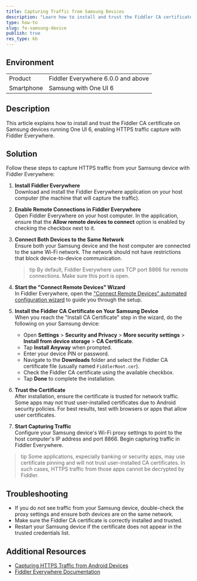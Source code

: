 ```yaml
---
title: Capturing Traffic from Samsung Devices
description: "Learn how to install and trust the Fiddler CA certificate on Samsung devices"
type: how-to
slug: fe-samsung-device
publish: true
res_type: kb
---
```


## Environment

|   |   |
|---|---|
| Product   | Fiddler Everywhere 6.0.0 and above | 
| Smartphone | Samsung with One UI 6 |

## Description

This article explains how to install and trust the Fiddler CA certificate on Samsung devices running One UI 6, enabling HTTPS traffic capture with Fiddler Everywhere.

## Solution

Follow these steps to capture HTTPS traffic from your Samsung device with Fiddler Everywhere:

1. **Install Fiddler Everywhere**  
   Download and install the Fiddler Everywhere application on your host computer (the machine that will capture the traffic).

2. **Enable Remote Connections in Fiddler Everywhere**  
   Open Fiddler Everywhere on your host computer. In the application, ensure that the **Allow remote devices to connect** option is enabled by checking the checkbox next to it.

3. **Connect Both Devices to the Same Network**  
   Ensure both your Samsung device and the host computer are connected to the same Wi-Fi network. The network should not have restrictions that block device-to-device communication.  
   >tip By default, Fiddler Everywhere uses TCP port 8866 for remote connections. Make sure this port is open.

4. **Start the "Connect Remote Devices" Wizard**  
   In Fiddler Everywhere, open the ["Connect Remote Devices" automated configuration wizard](slug://capture-mobile-android-traffic) to guide you through the setup.

5. **Install the Fiddler CA Certificate on Your Samsung Device**  
   When you reach the "Install CA Certificate" step in the wizard, do the following on your Samsung device:
   
   - Open **Settings** > **Security and Privacy** > **More security settings** > **Install from device storage** > **CA Certificate**.
   - Tap **Install Anyway** when prompted.
   - Enter your device PIN or password.
   - Navigate to the **Downloads** folder and select the Fiddler CA certificate file (usually named `FiddlerRoot.cer`).
   - Check the Fiddler CA certificate using the available checkbox.
   - Tap **Done** to complete the installation.

6. **Trust the Certificate**  
   After installation, ensure the certificate is trusted for network traffic. Some apps may not trust user-installed certificates due to Android security policies. For best results, test with browsers or apps that allow user certificates.

7. **Start Capturing Traffic**  
   Configure your Samsung device's Wi-Fi proxy settings to point to the host computer's IP address and port 8866. Begin capturing traffic in Fiddler Everywhere.

>tip Some applications, especially banking or security apps, may use certificate pinning and will not trust user-installed CA certificates. In such cases, HTTPS traffic from those apps cannot be decrypted by Fiddler.

## Troubleshooting

- If you do not see traffic from your Samsung device, double-check the proxy settings and ensure both devices are on the same network.
- Make sure the Fiddler CA certificate is correctly installed and trusted.
- Restart your Samsung device if the certificate does not appear in the trusted credentials list.

## Additional Resources

- [Capturing HTTPS Traffic from Android Devices](slug://capture-mobile-android-traffic)
- [Fiddler Everywhere Documentation](https://docs.telerik.com/fiddler-everywhere/)

